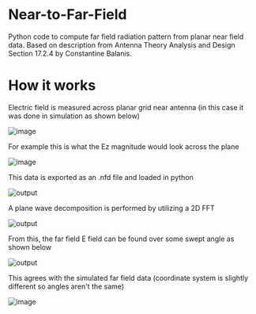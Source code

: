 # Near-to-Far-Field
Python code to compute far field radiation pattern from planar near field data. Based on description from Antenna Theory Analysis and Design Section 17.2.4 by Constantine Balanis.

# How it works
Electric field is measured across planar grid near antenna (in this case it was done in simulation as shown below)

![image](https://github.com/Jormit/Near-to-Far-Field/assets/15094591/e91653c3-2d41-494e-adc9-c4def0aa214c)

For example this is what the Ez magnitude would look across the plane

![image](https://github.com/Jormit/Near-to-Far-Field/assets/15094591/3b8f1132-fc77-4c81-a004-7f3c2b169add)

This data is exported as an .nfd file and loaded in python

![output](https://github.com/Jormit/Near-to-Far-Field/assets/15094591/c373a253-85dd-46b9-b05c-b38e9ad60a71)

A plane wave decomposition is performed by utilizing a 2D FFT

![output](https://github.com/Jormit/Near-to-Far-Field/assets/15094591/f039b1f0-e028-421d-a3b4-dcc583045fd6)

From this, the far field E field can be found over some swept angle as shown below

![output](https://github.com/Jormit/Near-to-Far-Field/assets/15094591/93877ca1-2fb0-4bc9-ad84-609bafd4e9e4)

This agrees with the simulated far field data (coordinate system is slightly different so angles aren't the same)

![image](https://github.com/Jormit/Near-to-Far-Field/assets/15094591/a641e436-0182-4aaa-81da-4515a29c7b75)

